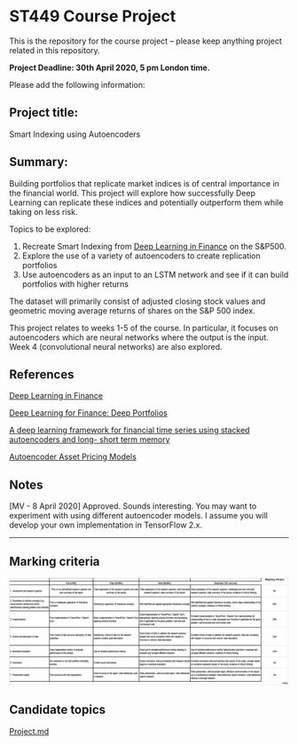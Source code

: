 # ST449 Course Project

 

This is the repository for the course project – please keep anything project related in this repository.

 

**Project Deadline: 30th April 2020, 5 pm London time.**

 

Please add the following information:


 ## Project title:

 

Smart Indexing using Autoencoders

 

## Summary:


Building portfolios that replicate market indices is of central importance in the financial world. This project will explore how successfully Deep Learning can replicate these indices and potentially outperform them while taking on less risk. 

Topics to be explored:
1. Recreate Smart Indexing from [Deep Learning in Finance](https://arxiv.org/pdf/1602.06561.pdf) on the S&P500. 
2. Explore the use of a variety of autoencoders to create replication portfolios
3. Use autoencoders as an input to an LSTM network and see if it can build portfolios with higher returns

The dataset will primarily consist of adjusted closing stock values and geometric moving average returns of shares on the S&P 500 index.

This project relates to weeks 1-5 of the course. In particular, it focuses on autoencoders which are neural networks where the output is the input. Week 4 (convolutional neural networks) are also explored.

## References 

[Deep Learning in Finance](https://arxiv.org/pdf/1602.06561.pdf)

[Deep Learning for Finance: Deep Portfolios](https://www.ssrn.com/abstract=2838013)

[A deep learning framework for financial time series using stacked autoencoders and long- short term memory](https://www.researchgate.net/publication/318991900_A_deep_learning_framework_for_financial_time_series_using_stacked_autoencoders_and_long-short_term_memory)

[Autoencoder Asset Pricing Models](https://papers.ssrn.com/sol3/papers.cfm?abstract_id=3335536)

## Notes

[MV - 8 April 2020] Approved. Sounds interesting. You may want to experiment with using different autoencoder models. I assume you will develop your own implementation in TensorFlow 2.x.

---

## Marking criteria

![marking](./images/ST449-final-coursework-rubric.png)

 

## Candidate topics

[Project.md](https://github.com/lse-st446/lectures2020/blob/master/Projects.md)

 

